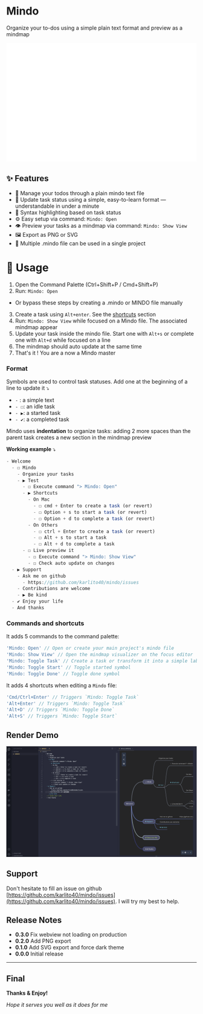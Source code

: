 # Mindo

Organize your to-dos using a simple plain text format and preview as a mindmap

![Preview](./assets/demo.gif)

## ✨ Features

- 📝 Manage your todos through a plain mindo text file 
- 🧠 Update task status using a simple, easy-to-learn format — understandable in under a minute
- 🌈 Syntax highlighting based on task status
- ⚙️ Easy setup via command: `Mindo: Open`
- 👁 Preview your tasks as a mindmap via command: `Mindo: Show View`
- 🖼 Export as PNG or SVG
- 📁 Multiple .mindo file can be used in a single project

#  🚀 Usage

1. Open the Command Palette (Ctrl+Shift+P / Cmd+Shift+P)
2. Run: `Mindo: Open` 
- Or bypass these steps by creating a .mindo or MINDO file manually
3. Create a task using `Alt+enter`. See the [shortcuts](#commands-and-shortcuts) section
4. Run: `Mindo: Show View` while focused on a Mindo file. The associated mindmap appear
5. Update your task inside the mindo file. Start one with `Alt+s` or complete one with `Alt+d` while focused on a line
6. The mindmap should auto update at the same time
7. That's it ! You are a now a Mindo master

### Format 

Symbols are used to control task statuses. Add one at the beginning of a line to update it ⤵️

- `-` :  a simple text
- `- ☐`: an idle task
- `- ▶`: a started task
- `- ✔`: a completed task

Mindo uses **indentation** to organize tasks: adding 2 more spaces than the parent task creates a new section in the mindmap preview

**Working example** ⤵️
```javascript
- Welcome
  - ☐ Mindo
    - Organize your tasks
    - ▶ Test
      - ☐ Execute command "> Mindo: Open"
      - ▶ Shortcuts
        - On Mac
          - ☐ cmd + Enter to create a task (or revert)
          - ☐ Option + s to start a task (or revert)
          - ☐ Option + d to complete a task (or revert)
        - On Others
          - ☐ ctrl + Enter to create a task (or revert)
          - ☐ Alt + s to start a task
          - ☐ Alt + d to complete a task
      - ☐ Live preview it
        - ☐ Execute command "> Mindo: Show View"
        - ☐ Check auto update on changes
  - ▶ Support
    - Ask me on github
      - https://github.com/karlito40/mindo/issues
    - Contributions are welcome
    - ▶ Be kind
  - ✔ Enjoy your life
  - And thanks
```

### Commands and shortcuts

It adds 5 commands to the command palette:

```js
'Mindo: Open' // Open or create your main project's mindo file
'Mindo: Show View' // Open the mindmap visualizer on the focus editor
'Mindo: Toggle Task' // Create a task or transform it into a simple label
'Mindo: Toggle Start' // Toggle started symbol
'Mindo: Toggle Done' // Toggle done symbol
```

It adds 4 shortcuts when editing a `Mindo` file:

```js
'Cmd/Ctrl+Enter' // Triggers `Mindo: Toggle Task`
'Alt+Enter' // Triggers `Mindo: Toggle Task`
'Alt+D' // Triggers `Mindo: Toggle Done`
'Alt+S' // Triggers `Mindo: Toggle Start`
```

## Render Demo

![Screenshot](./assets/screenshot.png)

## Support

Don't hesitate to fill an issue on github [https://github.com/karlito40/mindo/issues](https://github.com/karlito40/mindo/issues). I will try my best to help.

## Release Notes

- **0.3.0** Fix webview not loading on production
- **0.2.0** Add PNG export
- **0.1.0** Add SVG export and force dark theme
- **0.0.0** Initial release 

---

## Final

**Thanks & Enjoy!**

_Hope it serves you well as it does for me_
